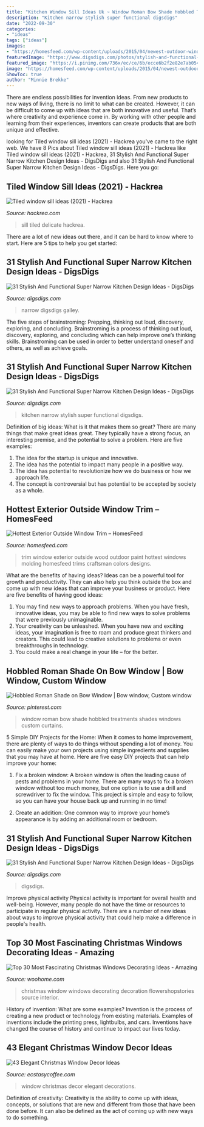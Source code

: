 ```yaml
---
title: "Kitchen Window Sill Ideas Uk ~ Window Roman Bow Shade Hobbled Treatments Shades Windows Custom Curtains"
description: "Kitchen narrow stylish super functional digsdigs"
date: "2022-09-30"
categories:
- "ideas"
tags: ["ideas"]
images:
- "https://homesfeed.com/wp-content/uploads/2015/04/newest-outdoor-window-trim-design-with-red-wood-finishing.jpg"
featuredImage: "https://www.digsdigs.com/photos/stylish-and-functional-narrow-kitchen-design-ideas-3-554x860.jpg"
featured_image: "https://i.pinimg.com/736x/ec/ce/6b/ecce6b2f2e82e7ab05497f56316a9f79.jpg"
image: "https://homesfeed.com/wp-content/uploads/2015/04/newest-outdoor-window-trim-design-with-red-wood-finishing.jpg"
ShowToc: true
author: "Minnie Brekke"
---
```



There are endless possibilities for invention ideas. From new products to new ways of living, there is no limit to what can be created. However, it can be difficult to come up with ideas that are both innovative and useful. That’s where creativity and experience come in. By working with other people and learning from their experiences, inventors can create products that are both unique and effective.

	

		
looking for Tiled window sill ideas (2021) - Hackrea you've came to the right web. We have 8 Pics about Tiled window sill ideas (2021) - Hackrea like Tiled window sill ideas (2021) - Hackrea, 31 Stylish And Functional Super Narrow Kitchen Design Ideas - DigsDigs and also 31 Stylish And Functional Super Narrow Kitchen Design Ideas - DigsDigs. Here you go:
		
    
## Tiled Window Sill Ideas (2021) - Hackrea

<img loading=lazy src="https://www.hackrea.com/wp-content/uploads/2021/03/Window-sill-made-from-delicate-marble-tile-768x768.jpg" onerror="this.onerror=null;this.src='https://tse3.mm.bing.net/th?id=OIP.FAQv324Fdsb2axNkHk5QcQHaHa&amp;pid=15.1';" alt="Tiled window sill ideas (2021) - Hackrea">

_Source: hackrea.com_

>sill tiled delicate hackrea. 

	

There are a lot of new ideas out there, and it can be hard to know where to start. Here are 5 tips to help you get started: 

    
## 31 Stylish And Functional Super Narrow Kitchen Design Ideas - DigsDigs

<img loading=lazy src="https://www.digsdigs.com/photos/stylish-and-functional-narrow-kitchen-design-ideas-20.jpg" onerror="this.onerror=null;this.src='https://tse3.mm.bing.net/th?id=OIP.B6SXBQ7QW1DxrQHrs3Y3KQHaLJ&amp;pid=15.1';" alt="31 Stylish And Functional Super Narrow Kitchen Design Ideas - DigsDigs">

_Source: digsdigs.com_

>narrow digsdigs galley. 

	

The five steps of brainstroming: Prepping, thinking out loud, discovery, exploring, and concluding.
Brainstroming is a process of thinking out loud, discovery, exploring, and concluding which can help improve one’s thinking skills. Brainstroming can be used in order to better understand oneself and others, as well as achieve goals.

    
## 31 Stylish And Functional Super Narrow Kitchen Design Ideas - DigsDigs

<img loading=lazy src="https://www.digsdigs.com/photos/stylish-and-functional-narrow-kitchen-design-ideas-21.jpg" onerror="this.onerror=null;this.src='https://tse3.mm.bing.net/th?id=OIP.MKyTnhrowPOYWFLODtoqGgHaLa&amp;pid=15.1';" alt="31 Stylish And Functional Super Narrow Kitchen Design Ideas - DigsDigs">

_Source: digsdigs.com_

>kitchen narrow stylish super functional digsdigs. 

	

Definition of big ideas: What is it that makes them so great?
There are many things that make great ideas great. They typically have a strong focus, an interesting premise, and the potential to solve a problem. Here are five examples:
1. The idea for the startup is unique and innovative.
2. The idea has the potential to impact many people in a positive way.
3. The idea has potential to revolutionize how we do business or how we approach life. 
4. The concept is controversial but has potential to be accepted by society as a whole. 

    
## Hottest Exterior Outside Window Trim – HomesFeed

<img loading=lazy src="https://homesfeed.com/wp-content/uploads/2015/04/newest-outdoor-window-trim-design-with-red-wood-finishing.jpg" onerror="this.onerror=null;this.src='https://tse2.mm.bing.net/th?id=OIP.hbpD_4HkVWG2filDcATZQQHaJ4&amp;pid=15.1';" alt="Hottest Exterior Outside Window Trim – HomesFeed">

_Source: homesfeed.com_

>trim window exterior outside wood outdoor paint hottest windows molding homesfeed trims craftsman colors designs. 

	

What are the benefits of having ideas?
Ideas can be a powerful tool for growth and productivity. They can also help you think outside the box and come up with new ideas that can improve your business or product. Here are five benefits of having good ideas: 
1. You may find new ways to approach problems. When you have fresh, innovative ideas, you may be able to find new ways to solve problems that were previously unimaginable. 
2. Your creativity can be unleashed. When you have new and exciting ideas, your imagination is free to roam and produce great thinkers and creators. This could lead to creative solutions to problems or even breakthroughs in technology. 
3. You could make a real change in your life – for the better.

    
## Hobbled Roman Shade On Bow Window | Bow Window, Custom Window

<img loading=lazy src="https://i.pinimg.com/736x/ec/ce/6b/ecce6b2f2e82e7ab05497f56316a9f79.jpg" onerror="this.onerror=null;this.src='https://tse1.mm.bing.net/th?id=OIP.mbD3eUMHdm0rsRNpK2hmeAHaK4&amp;pid=15.1';" alt="Hobbled Roman Shade on Bow Window | Bow window, Custom window">

_Source: pinterest.com_

>window roman bow shade hobbled treatments shades windows custom curtains. 

	

5 Simple DIY Projects for the Home:
When it comes to home improvement, there are plenty of ways to do things without spending a lot of money. You can easily make your own projects using simple ingredients and supplies that you may have at home. Here are five easy DIY projects that can help improve your home: 
1. Fix a broken window: A broken window is often the leading cause of pests and problems in your home. There are many ways to fix a broken window without too much money, but one option is to use a drill and screwdriver to fix the window. This project is simple and easy to follow, so you can have your house back up and running in no time!

2. Create an addition: One common way to improve your home’s appearance is by adding an additional room or bedroom.

    
## 31 Stylish And Functional Super Narrow Kitchen Design Ideas - DigsDigs

<img loading=lazy src="https://www.digsdigs.com/photos/stylish-and-functional-narrow-kitchen-design-ideas-3-554x860.jpg" onerror="this.onerror=null;this.src='https://tse4.mm.bing.net/th?id=OIP.M05utjgZ46rXi9ry05EfJAHaLf&amp;pid=15.1';" alt="31 Stylish And Functional Super Narrow Kitchen Design Ideas - DigsDigs">

_Source: digsdigs.com_

>digsdigs. 

	

Improve physical activity
Physical activity is important for overall health and well-being. However, many people do not have the time or resources to participate in regular physical activity. There are a number of new ideas about ways to improve physical activity that could help make a difference in people's health.

    
## Top 30 Most Fascinating Christmas Windows Decorating Ideas - Amazing

<img loading=lazy src="http://www.woohome.com/wp-content/uploads/2015/11/christmas-window-decoration-26.jpg" onerror="this.onerror=null;this.src='https://tse1.mm.bing.net/th?id=OIP.EI_nvSu-AxyT7Hh_qgQOFgHaJ4&amp;pid=15.1';" alt="Top 30 Most Fascinating Christmas Windows Decorating Ideas - Amazing">

_Source: woohome.com_

>christmas window windows decorating decoration flowershopstories source interior. 

	

History of invention: What are some examples?
Invention is the process of creating a new product or technology from existing materials. Examples of inventions include the printing press, lightbulbs, and cars. Inventions have changed the course of history and continue to impact our lives today.

    
## 43 Elegant Christmas Window Decor Ideas

<img loading=lazy src="https://i0.wp.com/www.ecstasycoffee.com/wp-content/uploads/2016/10/Christmas-Window-Decorations-Ideas-6.jpg" onerror="this.onerror=null;this.src='https://tse1.mm.bing.net/th?id=OIP.tYZaXh9x-GWfQsbvcXkduQHaLG&amp;pid=15.1';" alt="43 Elegant Christmas Window Decor Ideas">

_Source: ecstasycoffee.com_

>window christmas decor elegant decorations. 

	

Definition of creativity:
Creativity is the ability to come up with ideas, concepts, or solutions that are new and different from those that have been done before. It can also be defined as the act of coming up with new ways to do something.

